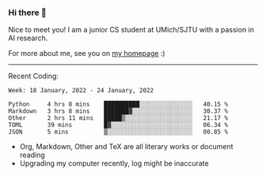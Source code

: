 ### Hi there 👋

Nice to meet you! I am a junior CS student at UMich/SJTU with a passion in AI research. 

For more about me, see you on [my homepage](https://jiayipan.me) :)

---

Recent Coding:
<!--START_SECTION:waka-->
```text
Week: 18 January, 2022 - 24 January, 2022

Python     4 hrs 8 mins    ██████████░░░░░░░░░░░░░░░   40.15 % 
Markdown   3 hrs 8 mins    ███████▓░░░░░░░░░░░░░░░░░   30.37 % 
Other      2 hrs 11 mins   █████▒░░░░░░░░░░░░░░░░░░░   21.17 % 
TOML       39 mins         █▓░░░░░░░░░░░░░░░░░░░░░░░   06.34 % 
JSON       5 mins          ▒░░░░░░░░░░░░░░░░░░░░░░░░   00.85 % 
```
<!--END_SECTION:waka-->
- Org, Markdown, Other and TeX are all literary works or document reading
- Upgrading my computer recently, log might be inaccurate
